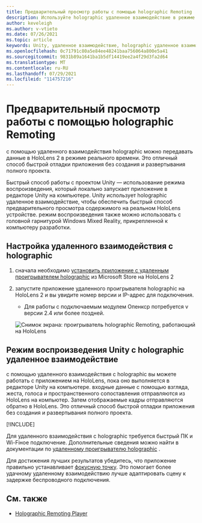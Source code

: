 ```yaml
---
title: Предварительный просмотр работы с помощью holographic Remoting
description: Используйте holographic удаленное взаимодействие в режиме воспроизведения для предварительного просмотра изменений приложения на устройстве без развертывания приложения.
author: keveleigh
ms.author: v-vtieto
ms.date: 07/26/2021
ms.topic: article
keywords: Unity, удаленное взаимодействие, holographic удаленное взаимодействие, удаленный плеер holographic, HoloLens, гарнитура смешанной реальности, гарнитура windows mixed reality, гарнитура виртуальной реальности, режим воспроизведения unity
ms.openlocfilehash: 0c71791c80a5e84ee48241baa756064a800e5a41
ms.sourcegitcommit: 9831b89a1641ba1b5df14419ee2a4f29d3fa2d64
ms.translationtype: MT
ms.contentlocale: ru-RU
ms.lasthandoff: 07/29/2021
ms.locfileid: "114757216"
---
```

# <a name="preview-your-work-with-holographic-remoting"></a>Предварительный просмотр работы с помощью holographic Remoting

с помощью удаленного взаимодействия holographic можно передавать данные в HoloLens 2 в режиме реального времени. Это отличный способ быстрой отладки приложения без создания и развертывания полного проекта. 

Быстрый способ работы с проектом Unity — использование режима воспроизведения, который локально запускает приложение в редакторе Unity на компьютере. Unity использует holographic удаленное взаимодействие, чтобы обеспечить быстрый способ предварительного просмотра содержимого на реальном HoloLens устройстве. режим воспроизведения также можно использовать с головной гарнитурой Windows Mixed Reality, прикрепленной к компьютеру разработки.

## <a name="holographic-remoting-setup"></a>Настройка удаленного взаимодействия с holographic

1. сначала необходимо [установить приложение с удаленным проигрывателем holographic](https://www.microsoft.com/store/productId/9NBLGGH4SV40) из Microsoft Store на HoloLens 2
2. запустите приложение удаленного проигрывателя holographic на HoloLens 2 и вы увидите номер версии и IP-адрес для подключения.
    * Для работы с подключаемым модулем Опенкср потребуется v версии 2.4 или более поздней.

    ![Снимок экрана: проигрыватель holographic Remoting, работающий на HoloLens](images/openxr-features-img-01.png)

## <a name="unity-play-mode-with-holographic-remoting"></a>Режим воспроизведения Unity с holographic удаленное взаимодействие

с помощью удаленного взаимодействия с holographic вы можете работать с приложением на HoloLens, пока оно выполняется в редакторе Unity на компьютере. входные данные с помощью взгляда, жеста, голоса и пространственного сопоставления отправляются из HoloLens на компьютер. Затем отображаемые кадры отправляются обратно в HoloLens. Это отличный способ быстрой отладки приложения без создания и развертывания полного проекта.

[!INCLUDE[](includes/unity-play-mode.md)]

Для удаленного взаимодействия с holographic требуется быстрый ПК и Wi-Fiное подключение. Дополнительные сведения можно найти в документации по [удаленному проигрывателю holographic](../platform-capabilities-and-apis/holographic-remoting-player.md) .

Для достижения лучших результатов убедитесь, что приложение правильно устанавливает [фокусную точку](focus-point-in-unity.md). Это помогает более удачному удаленному взаимодействию лучше адаптировать сцену к задержке беспроводного подключения.

## <a name="see-also"></a>См. также

* [Holographic Remoting Player](../platform-capabilities-and-apis/holographic-remoting-player.md)
